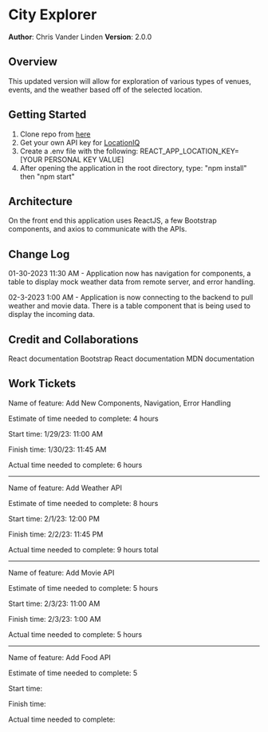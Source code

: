 # City Explorer

**Author**: Chris Vander Linden
**Version**: 2.0.0

## Overview

This updated version will allow for exploration of various types of venues, events, and the weather based off of the selected location.

## Getting Started

1. Clone repo from [here](https://github.com/Chris-Vander-Linden/city-explorer)
2. Get your own API key for [LocationIQ](https://locationiq.com/)
3. Create a .env file with the following:
    REACT_APP_LOCATION_KEY=[YOUR PERSONAL KEY VALUE]
4. After opening the application in the root directory, type: "npm install" then "npm start"

## Architecture

On the front end this application uses ReactJS, a few Bootstrap components, and axios to communicate with the APIs.

## Change Log

01-30-2023 11:30 AM - Application now has navigation for components, a table to display mock weather data from remote server, and error handling.

02-3-2023 1:00 AM - Application is now connecting to the backend to pull weather and movie data.  There is a table component that is being used to display the incoming data.

## Credit and Collaborations

React documentation
Bootstrap React documentation
MDN documentation

## Work Tickets

Name of feature: Add New Components, Navigation, Error Handling

Estimate of time needed to complete: 4 hours

Start time: 1/29/23: 11:00 AM

Finish time: 1/30/23: 11:45 AM

Actual time needed to complete: 6 hours

---

Name of feature: Add Weather API

Estimate of time needed to complete: 8 hours

Start time: 2/1/23: 12:00 PM

Finish time: 2/2/23: 11:45 PM

Actual time needed to complete: 9 hours total

---

Name of feature: Add Movie API

Estimate of time needed to complete: 5 hours

Start time: 2/3/23: 11:00 AM

Finish time: 2/3/23: 1:00 AM

Actual time needed to complete: 5 hours

---

Name of feature: Add Food API

Estimate of time needed to complete: 5

Start time:

Finish time:

Actual time needed to complete:
